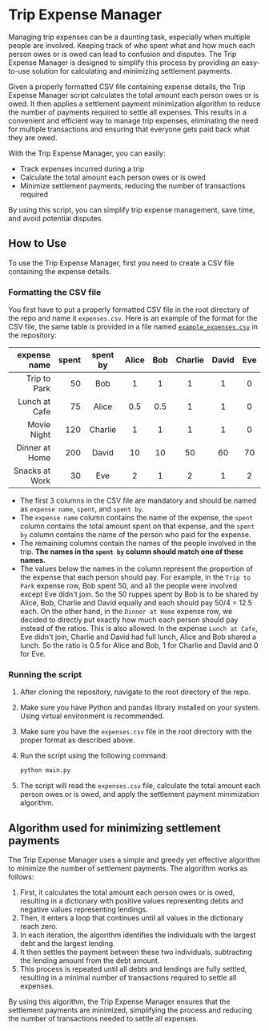 # Trip Expense Manager

Managing trip expenses can be a daunting task, especially when multiple people are involved. Keeping track of who spent what and how much each person owes or is owed can lead to confusion and disputes. The Trip Expense Manager is designed to simplify this process by providing an easy-to-use solution for calculating and minimizing settlement payments.

Given a properly formatted CSV file containing expense details, the Trip Expense Manager script calculates the total amount each person owes or is owed. It then applies a settlement payment minimization algorithm to reduce the number of payments required to settle all expenses. This results in a convenient and efficient way to manage trip expenses, eliminating the need for multiple transactions and ensuring that everyone gets paid back what they are owed.

With the Trip Expense Manager, you can easily:

* Track expenses incurred during a trip
* Calculate the total amount each person owes or is owed
* Minimize settlement payments, reducing the number of transactions required

By using this script, you can simplify trip expense management, save time, and avoid potential disputes.

## How to Use

To use the Trip Expense Manager, first you need to create a CSV file containing the expense details.

### Formatting the CSV file

You first have to put a properly formatted CSV file in the root directory of the repo and name it `expenses.csv`. Here is an example of the format for the CSV file, the same table is provided in a file named [`example_expenses.csv`](./example_expenses.csv) in the repository:

| expense name | spent | spent by | Alice | Bob | Charlie | David | Eve |
|---:| ---:|:---:|:---:|:---:|:---:|:---:|:---:|
| Trip to Park | 50 | Bob | 1 | 1 | 1 | 1 | 0 |
| Lunch at Cafe | 75 | Alice | 0.5 | 0.5 | 1 | 1 | 0 |
| Movie Night | 120 | Charlie | 1 | 1 | 1 | 1 | 0 |
| Dinner at Home | 200 | David | 10 | 10 | 50 | 60 | 70 |
| Snacks at Work | 30 | Eve | 2 | 1 | 2 | 1 | 2 |

* The first 3 columns in the CSV file are mandatory and should be named as `expense name`, `spent`, and `spent by`.
* The `expense name` column contains the name of the expense, the `spent` column contains the total amount spent on that expense, and the `spent by` column contains the name of the person who paid for the expense.
* The remaining columns contain the names of the people involved in the trip. **The names in the `spent by` column should match one of these names.**
* The values below the names in the column represent the proportion of the expense that each person should pay. For example, in the `Trip to Park` expense row, Bob spent 50, and all the people were involved except Eve didn't join. So the 50 ruppes spent by Bob is to be shared by Alice, Bob, Charlie and David equally and each should pay 50/4 = 12.5 each. On the other hand, in the `Dinner at Home` expense row, we decided to directly put exactly how much each person should pay instead of the ratios. This is also allowed. In the expense `Lunch at Cafe`, Eve didn't join, Charlie and David had full lunch, Alice and Bob shared a lunch. So the ratio is 0.5 for Alice and Bob, 1 for Charlie and David and 0 for Eve.

### Running the script

1. After cloning the repository, navigate to the root directory of the repo.
2. Make sure you have Python and pandas library installed on your system. Using virtual environment is recommended.
3. Make sure you have the `expenses.csv` file in the root directory with the proper format as described above.
4. Run the script using the following command:

    ```bash
    python main.py
    ```

5. The script will read the `expenses.csv` file, calculate the total amount each person owes or is owed, and apply the settlement payment minimization algorithm.


## Algorithm used for minimizing settlement payments


The Trip Expense Manager uses a simple and greedy yet effective algorithm to minimize the number of settlement payments. The algorithm works as follows:

1. First, it calculates the total amount each person owes or is owed, resulting in a dictionary with positive values representing debts and negative values representing lendings.
2. Then, it enters a loop that continues until all values in the dictionary reach zero.
3. In each iteration, the algorithm identifies the individuals with the largest debt and the largest lending.
4. It then settles the payment between these two individuals, subtracting the lending amount from the debt amount.
5. This process is repeated until all debts and lendings are fully settled, resulting in a minimal number of transactions required to settle all expenses.

By using this algorithm, the Trip Expense Manager ensures that the settlement payments are minimized, simplifying the process and reducing the number of transactions needed to settle all expenses.

